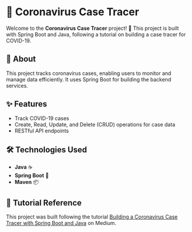 # 🦠 Coronavirus Case Tracer

Welcome to the **Coronavirus Case Tracer** project! 🚀 This project is built with Spring Boot and Java, following a tutorial on building a case tracer for COVID-19. 

## 🧐 About
This project tracks coronavirus cases, enabling users to monitor and manage data efficiently. It uses Spring Boot for building the backend services.

## ✨ Features
- Track COVID-19 cases
- Create, Read, Update, and Delete (CRUD) operations for case data
- RESTful API endpoints

## 🛠 Technologies Used
- **Java** ☕
- **Spring Boot** 🌱
- **Maven** 📦

## 📖 Tutorial Reference
This project was built following the tutorial [Building a Coronavirus Case Tracer with Spring Boot and Java](https://medium.com/javarevisited/building-a-coronavirus-case-tracer-with-spring-boot-and-java-c16dd60d371c) on Medium.
